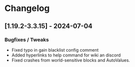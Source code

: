 # Changelog

## [1.19.2-3.3.15] - 2024-07-04
### Bugfixes / Tweaks
- Fixed typo in gain blacklist config comment
- Added hyperlinks to help command for wiki an discord
- Fixed crashes from world-sensitive blocks and AutoValues.